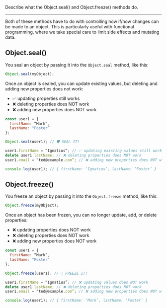 Describe what the Object.seal() and Object.freeze() methods do.

---

Both of these methods have to do with controlling how if/how changes can be made to an object. This is particularly useful with functional programming, where we take special care to limit side effects and mutating data.

## Object.seal()
You seal an object by passing it into the `Object.seal` method,  like this:
```js
Object.seal(myObject);
```

Once an object is sealed, you can update existing values, but deleting and adding new properties does not work: 

- ✅ updating properties still works
- ❌ deleting properties does NOT work
- ❌ adding new properties does NOT work

```js
const user1 = {
  firstName: “Mark”,
  lastName: "Foster”
};

Object.seal(user1); // 🛡 SEAL IT!

user1.firstName = “Ignatius”; // ✅ updating existing values still works
delete user1.lastName; // ❌ deleting properties does NOT work
user1.email = “ted@example.com”; // ❌ adding new properties does NOT work

console.log(user1); // { firstName: ‘Ignatius’, lastName: ‘Foster’ }
```

## Object.freeze()
You freeze an object by passing it into the `Object.freeze` method,  like this:
```js
Object.freeze(myObject);
```

Once an object has been frozen, you can no longer update, add, or delete properties:

- ❌ updating properties does NOT work
- ❌ deleting properties does NOT work
- ❌ adding new properties does NOT work

```js
const user1 = {
  firstName: “Mark”,
  lastName: "Foster”
};

Object.freeze(user1); // 🥶 FREEZE IT!

user1.firstName = “Ignatius”; // ❌ updating values does NOT work
delete user1.lastName; // ❌ deleting properties does NOT work
user1.email = “ted@example.com”; // ❌ adding new properties does NOT work

console.log(user1); // { firstName: ‘Mark’, lastName: ‘Foster’ }

```
